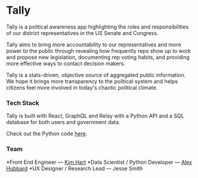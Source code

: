 # Tally

Tally is a political awareness app highlighting the roles and responsibilities of our district representatives in the US Senate and Congress. 

Tally aims to bring more accountability to our representatives and more power to the public through revealing how frequently reps show up to work and propose new legislation, documenting rep voting habits, and providing more effective ways to contact decision makers. 

Tally is a stats-driven, objective source of aggregated public information. We hope it brings more transparency to the political system and helps citizens feel more involved in today's chaotic political climate.

### Tech Stack
Tally is built with React, GraphQL and Relay with a Python API and a SQL database for both users and government data.

Check out the Python code [here](https://github.com/alexhubbard89/reps_app).

### Team

*Front End Engineer — [Kim Hart](https://github.com/kimhart)
*Data Scientist / Python Developer — [Alex Hubbard](https://github.com/alexhubbard89)
*UX Designer / Research Lead — Jesse Smith
